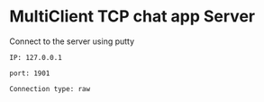 # MultiClient TCP chat app Server

Connect to the server using putty

``` IP: 127.0.0.1 ```

``` port: 1901 ```

``` Connection type: raw ```
